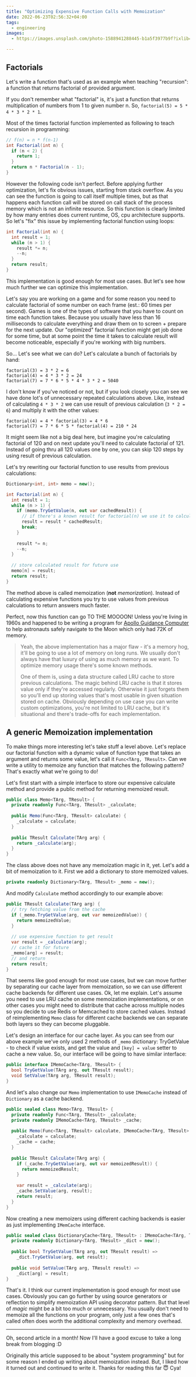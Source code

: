 ```yaml
---
title: "Optimizing Expensive Function Calls with Memoization"
date: 2022-06-23T02:56:32+04:00
tags:
  - engineering
images:
  - https://images.unsplash.com/photo-1588941288445-b1a5f3977b9f?ixlib=rb-1.2.1&ixid=MnwxMjA3fDB8MHxwaG90by1wYWdlfHx8fGVufDB8fHx8&auto=format&fit=crop&w=1740&q=80

---
```


## Factorials

Let's write a function that's used as an example when teaching "recursion": a function that returns factorial of provided argument.

If you don't remember what "factorial" is, it's just a function that returns multiplication of numbers from 1 to given number n. So, `factorial(5) = 5 * 4 * 3 * 2 * 1`.

Most of the times factorial function implemented as following to teach recursion in programming:

```csharp
// f(n) = n * f(n-1)
int Factorial(int n) {
  if (n < 2) {
    return 1;
  }
  return n * Factorial(n - 1);
}
```

However the following code isn't perfect. Before applying further optimization, let's fix obvious issues, starting from stack overflow. As you can see the function is going to call itself multiple times, but as that happens each function call will be stored on call stack of the process memory which is not an infinite resource. So this function is clearly limited by how many entries does current runtime, OS, cpu architecture supports. So let's "fix" this issue by implementing factorial function using loops:

```csharp 
int Factorial(int n) {
  int result = 1;
  while (n > 1) {
    result *= n;
    --n;
  }
  return result;
}
```

This implementation is good enough for most use cases. But let's see how much further we can optimize this implementation.

Let's say you are working on a game and for some reason you need to calculate factorial of some number on each frame (est.: 60 times per second). Games is one of the types of software that you have to count on time each function takes. Because you usually have less than 16 milliseconds to calculate everything and draw them on to screen + prepare for the next update. Our "optimized" factorial function might get job done for some time, but at some point the time it takes to calculate result will become noticeable, especially if you're working with big numbers.

So... Let's see what we can do? Let's calculate a bunch of factorials by hand:

```plain
factorial(3) = 3 * 2 = 6
factorial(4) = 4 * 3 * 2 = 24
factorial(7) = 7 * 6 * 5 * 4 * 3 * 2 = 5040
```

I don't know if you've noticed or not, but if you look closely you can see we have done lot's of unnecessary repeated calculations above. Like, instead of calculating `4 * 3 * 2` we can use result of previous calculation (`3 * 2 = 6`) and multiply it with the other values:

```plain
factorial(4) = 4 * factorial(3) = 4 * 6
factorial(7) = 7 * 6 * 5 * factorial(4) = 210 * 24 
```

It might seem like not a big deal here, but imagine you're calculating factorial of 120 and on next update you'll need to calculate factorial of 121. Instead of going thru all 120 values one by one, you can skip 120 steps by using result of previous calculation.

Let's try rewriting our factorial function to use results from previous calculations:

```csharp
Dictionary<int, int> memo = new();

int Factorial(int n) {
  int result = 1;
  while (n > 1) {
    if (memo.TryGetValue(n, out var cachedResult)) {
      // if there's a known result for factorial(n) we use it to calculate result
      result = result * cachedResult;
      break;
    }
    
    result *= n;
    --n;
  }
  
  // store calculated result for future use
  memo[n] = result;
  return result;
}
```

The method above is called memoization (**not** *memorization*). Instead of calculating expensive functions you try to use values from previous calculations to return answers much faster.

Perfect, now this function can go TO THE MOOOON! Unless you're living in 1960s and happened to be writing a program for [Apollo Guidance Computer](https://en.wikipedia.org/wiki/Apollo_Guidance_Computer) to help astronauts safely navigate to the Moon which only had 72K of memory. 

> Yeah, the above implementation has a major flaw - it's a memory hog, it'll be going to use a lot of memory on long runs. We usually don't always have that luxury of using as much memory as we want. To optimize memory usage there's some known methods.
>
> One of them is, using a data structure called LRU cache to store previous calculations. The magic behind LRU cache is that it stores value only if they're accessed regularly. Otherwise it just forgets them so you'll end up storing values that's most usable in given situation stored on cache. Obviously depending on use case you can write custom optimizations, you're not limited to LRU cache, but it's situational and there's trade-offs for each implementation.

## A generic Memoization implementation

To make things more interesting let's take stuff a level above. Let's replace our factorial function with a dynamic value of  function type that takes an argument and returns some value, let's call it `Func<TArg, TResult>`. Can we write a utility to memoize any function that matches the following pattern? That's exactly what we're going to do!

Let's first start with a simple interface to store our expensive calculate method and provide a public method for returning memoized result.

```csharp
public class Memo<TArg, TResult> {
  private readonly Func<TArg, TResult> _calculate;
  
  public Memo(Func<TArg, TResult> calculate) {
    _calculate = calculate;
  }
  
  public TResult Calculate(TArg arg) {
    return _calculate(arg);
  }
}
```

The class above does not have any memoization magic in it, yet. Let's add a bit of memoization to it. First we add a dictionary to store memoized values.

```csharp
private readonly Dictionary<TArg, TResult> _memo = new();
```

And modify `Calculate` method accordingly to our example above:

```csharp
public TResult Calculate(TArg arg) {
  // try fetching value from the cache
  if (_memo.TryGetValue(arg, out var memoizedValue)) {
    return memoizedValue;
  }
  
  // use expensive function to get result
  var result = _calculate(arg);
  // cache it for future
  _memo[arg] = result;
  // and return
  return result;
}
```

That seems like good enough for most use cases, but we can move further by separating our cache layer from memoization, so we can use different cache backends for different use cases. Ok, let me explain. Let's assume you need to use LRU cache on some memoization implementations, or on other cases you might need to distribute that cache across multiple nodes so you decide to use Redis or Memcached to store cached values. Instead of reimplementing `Memo` class for different cache backends we can separate both layers so they can become pluggable.

Let's design an interface for our cache layer. As you can see from our above example we've only used 2 methods of `_memo` dictionary: TryGetValue - to check if value exists, and get the value and `[key] = value` setter to cache a new value. So, our interface will be going to have similar interface:

```csharp
public interface IMemoCache<TArg, TResult> {
  bool TryGetValue(TArg arg, out TResult result);
  void SetValue(TArg arg, TResult result);
}
```

And let's also change our `Memo` implementation to use `IMemoCache` instead of `Dictionary` as a cache backend.

```csharp
public sealed class Memo<TArg, TResult> {
  private readonly Func<TArg, TResult> _calculate;
  private readonly IMemoCache<TArg, TResult> _cache;
  
  public Memo(Func<TArg, TResult> calculate, IMemoCache<TArg, TResult> cache) {
    _calculate = calculate;
    _cache = cache;
  }
  
  public TResult Calculate(TArg arg) {
    if (_cache.TryGetValue(arg, out var memoizedResult)) {
      return memoizedResult;
    }
    
    var result = _calculate(arg);
    _cache.SetValue(arg, result);
    return result;
  }
}
```

Now creating a new memoizers using different caching backends is easier as just implementing `IMemCache` interface.

```csharp
public sealed class DictionaryCache<TArg, TResult> : IMemoCache<TArg, TResult> {
  private readonly Dictionary<TArg, TResult> _dict = new();
  
  public bool TryGetValue(TArg arg, out TResult result) =>
    _dict.TryGetValue(arg, out result);
  
  public void SetValue(TArg arg, TResult result) =>
    _dict[arg] = result;
}
```

That's it. I think our current implementation is good enough for most use cases. Obviously you can go further by using source generators or reflection to simplify memoization API using decorator pattern. But that level of *magic* might be a bit too much or unnecessary. You usually don't need to memoize all the functions on your program, only just a few ones that's called often does worth the additional complexity and memory overhead.

---

Oh, second article in a month! Now I'll have a good excuse to take a long break from blogging :D

Originally this article supposed to be about "system programming" but for some reason I ended up writing about memoization instead. But, I liked how it turned out and continued to write it. Thanks for reading this far 😇 Cya!